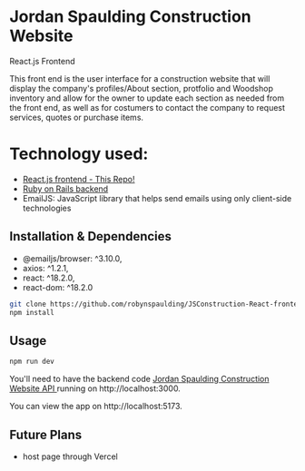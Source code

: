 # Jordan Spaulding Construction Website

React.js Frontend

This front end is the user interface for a construction website that will display the company's profiles/About section, protfolio and Woodshop inventory and allow for the owner to update each section as needed from the front end, as well as for costumers to contact the company to request services, quotes or purchase items.

# Technology used:

- <a href="https://github.com/robynspaulding/JSConstruction-React-frontend">React.js frontend - This Repo!</a>
- <a href="https://github.com/robynspaulding/JSConstruction-API">Ruby on Rails backend </a>
- EmailJS: JavaScript library that helps send emails using only client-side technologies

## Installation & Dependencies
- @emailjs/browser: ^3.10.0,
- axios: ^1.2.1,
- react: ^18.2.0,
- react-dom: ^18.2.0

```bash
git clone https://github.com/robynspaulding/JSConstruction-React-frontend.git
npm install
```

## Usage

```bash
npm run dev
```

You'll need to have the backend code <a href="https://github.com/robynspaulding/JSConstruction-API">Jordan Spaulding Construction Website API </a> running on http://localhost:3000.

You can view the app on http://localhost:5173.

## Future Plans

- host page through Vercel 
